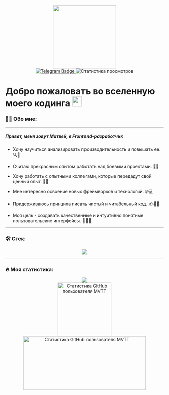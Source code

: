 <div id="header" align="center">
  <img src="https://media.giphy.com/media/2IudUHdI075HL02Pkk/giphy.gif" width="200"/>
  <div id="badges">
    <a href="https://t.me/MVTTSUN">
      <img src="https://img.shields.io/badge/Telegram-blue?style=for-the-badge&logo=telegram&logoColor=white" alt="Telegram Badge"/>
    </a>
    <img src="https://komarev.com/ghpvc/?username=MVTTSUN&style=for-the-badge&color=blue" alt="Статистика просмотров"/>
  </div>
</div>
<h1>
  Добро пожаловать во вселенную моего кодинга
  <img src="https://media.giphy.com/media/hvRJCLFzcasrR4ia7z/giphy.gif" width="30px"/>
</h1>

### :man_technologist: Обо мне:

---

<h5>
  Привет, меня зовут Матвей, я Frontend-разработчик
</h5>

- Хочу научиться анализировать производительность и повышать ее. 🔍💪

- Считаю прекрасным опытом работать над боевыми проектами. 🎯💼

- Хочу работать с опытными коллегами, которые передадут свой ценный опыт. 👥🤝

- Мне интересно освоение новых фреймворков и технологий. 🤓💻

- Придерживаюсь принципа писать чистый и читабельный код. ✍️👨‍💻

- Моя цель - создавать качественные и интуитивно понятные пользовательские интерфейсы. 🚀👨‍💼

---

### :hammer_and_wrench: Стек:

<p align="center">
  <a href="https://skillicons.dev">
    <img src="https://skillicons.dev/icons?i=git,html,css,sass,tailwind,javascript,react,redux,typescript,jest,webpack,vite,babel,linux,docker,python,java,cs" />
  </a>
</p>

---

### :fire: Моя статистика:
<div id="stats" align="center">
  <div>
    <a href="https://www.codewars.com/users/MVTT">
      <img src="https://www.codewars.com/users/MVTT/badges/large"/>
    </a>
  </div>
  <img height="170" src="https://github-readme-stats.vercel.app/api?username=MVTTSUN&theme=vue&show_icons=true&locale=ru" alt="Статистика GitHub пользователя MVTT"/>
  <img height="170" width="390" src="https://github-readme-stats.vercel.app/api/top-langs/?username=MVTTSUN&hide_progress=true&locale=ru&custom_title=Наиболее&nbsp;используемые&nbsp;языки" alt="Статистика GitHub пользователя MVTT"/>
</div>
